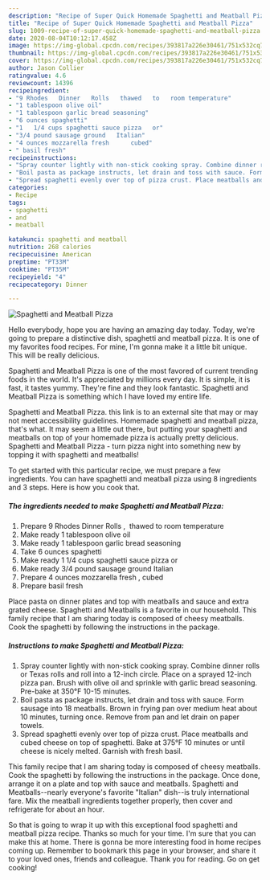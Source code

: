 ```yaml
---
description: "Recipe of Super Quick Homemade Spaghetti and Meatball Pizza"
title: "Recipe of Super Quick Homemade Spaghetti and Meatball Pizza"
slug: 1009-recipe-of-super-quick-homemade-spaghetti-and-meatball-pizza
date: 2020-08-04T10:12:17.458Z
image: https://img-global.cpcdn.com/recipes/393817a226e30461/751x532cq70/spaghetti-and-meatball-pizza-recipe-main-photo.jpg
thumbnail: https://img-global.cpcdn.com/recipes/393817a226e30461/751x532cq70/spaghetti-and-meatball-pizza-recipe-main-photo.jpg
cover: https://img-global.cpcdn.com/recipes/393817a226e30461/751x532cq70/spaghetti-and-meatball-pizza-recipe-main-photo.jpg
author: Jason Collier
ratingvalue: 4.6
reviewcount: 14396
recipeingredient:
- "9 Rhodes   Dinner   Rolls   thawed   to   room temperature"
- "1 tablespoon olive oil"
- "1 tablespoon garlic bread seasoning"
- "6 ounces spaghetti"
- "1   1/4 cups spaghetti sauce pizza   or"
- "3/4 pound sausage ground   Italian"
- "4 ounces mozzarella fresh      cubed"
- " basil fresh"
recipeinstructions:
- "Spray counter lightly with non-stick cooking spray. Combine dinner rolls or Texas rolls and roll into a 12-inch circle. Place on a sprayed 12-inch pizza pan. Brush with olive oil and sprinkle with garlic bread seasoning. Pre-bake at 350°F 10-15 minutes."
- "Boil pasta as package instructs, let drain and toss with sauce. Form sausage into 18 meatballs. Brown in frying pan over medium heat about 10 minutes, turning once. Remove from pan and let drain on paper towels."
- "Spread spaghetti evenly over top of pizza crust. Place meatballs and cubed cheese on top of spaghetti. Bake at 375°F 10 minutes or until cheese is nicely melted. Garnish with fresh basil."
categories:
- Recipe
tags:
- spaghetti
- and
- meatball

katakunci: spaghetti and meatball 
nutrition: 268 calories
recipecuisine: American
preptime: "PT33M"
cooktime: "PT35M"
recipeyield: "4"
recipecategory: Dinner

---
```



![Spaghetti and Meatball Pizza](https://img-global.cpcdn.com/recipes/393817a226e30461/751x532cq70/spaghetti-and-meatball-pizza-recipe-main-photo.jpg)

Hello everybody, hope you are having an amazing day today. Today, we're going to prepare a distinctive dish, spaghetti and meatball pizza. It is one of my favorites food recipes. For mine, I'm gonna make it a little bit unique. This will be really delicious.

Spaghetti and Meatball Pizza is one of the most favored of current trending foods in the world. It's appreciated by millions every day. It is simple, it is fast, it tastes yummy. They're fine and they look fantastic. Spaghetti and Meatball Pizza is something which I have loved my entire life.

Spaghetti and Meatball Pizza. this link is to an external site that may or may not meet accessibility guidelines. Homemade spaghetti and meatball pizza, that&#39;s what. It may seem a little out there, but putting your spaghetti and meatballs on top of your homemade pizza is actually pretty delicious. Spaghetti and Meatball Pizza - turn pizza night into something new by topping it with spaghetti and meatballs!


To get started with this particular recipe, we must prepare a few ingredients. You can have spaghetti and meatball pizza using 8 ingredients and 3 steps. Here is how you cook that.

<!--inarticleads1-->

##### The ingredients needed to make Spaghetti and Meatball Pizza:

1. Prepare 9 Rhodes   Dinner   Rolls ,  thawed   to   room temperature
1. Make ready 1 tablespoon olive oil
1. Make ready 1 tablespoon garlic bread seasoning
1. Take 6 ounces spaghetti
1. Make ready 1   1/4 cups spaghetti sauce pizza   or
1. Make ready 3/4 pound sausage ground   Italian
1. Prepare 4 ounces mozzarella fresh    ,  cubed
1. Prepare  basil fresh


Place pasta on dinner plates and top with meatballs and sauce and extra grated cheese. Spaghetti and Meatballs is a favorite in our household. This family recipe that I am sharing today is composed of cheesy meatballs. Cook the spaghetti by following the instructions in the package. 

<!--inarticleads2-->

##### Instructions to make Spaghetti and Meatball Pizza:

1. Spray counter lightly with non-stick cooking spray. Combine dinner rolls or Texas rolls and roll into a 12-inch circle. Place on a sprayed 12-inch pizza pan. Brush with olive oil and sprinkle with garlic bread seasoning. Pre-bake at 350°F 10-15 minutes.
1. Boil pasta as package instructs, let drain and toss with sauce. Form sausage into 18 meatballs. Brown in frying pan over medium heat about 10 minutes, turning once. Remove from pan and let drain on paper towels.
1. Spread spaghetti evenly over top of pizza crust. Place meatballs and cubed cheese on top of spaghetti. Bake at 375°F 10 minutes or until cheese is nicely melted. Garnish with fresh basil.


This family recipe that I am sharing today is composed of cheesy meatballs. Cook the spaghetti by following the instructions in the package. Once done, arrange it on a plate and top with sauce and meatballs. Spaghetti and Meatballs--nearly everyone&#39;s favorite &#34;Italian&#34; dish--is truly international fare. Mix the meatball ingredients together properly, then cover and refrigerate for about an hour. 

So that is going to wrap it up with this exceptional food spaghetti and meatball pizza recipe. Thanks so much for your time. I'm sure that you can make this at home. There is gonna be more interesting food in home recipes coming up. Remember to bookmark this page in your browser, and share it to your loved ones, friends and colleague. Thank you for reading. Go on get cooking!
